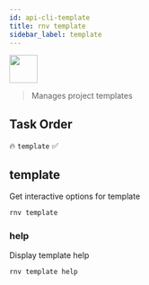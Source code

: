 ```yaml
---
id: api-cli-template
title: rnv template
sidebar_label: template
---
```


<img src="https://renative.org/img/ic_cli.png" width=50 height=50 />

> Manages project templates

## Task Order

🔥 `template`  ✅

## template

Get interactive options for template

```bash
rnv template
```

### help

Display template help

```bash
rnv template help
```
